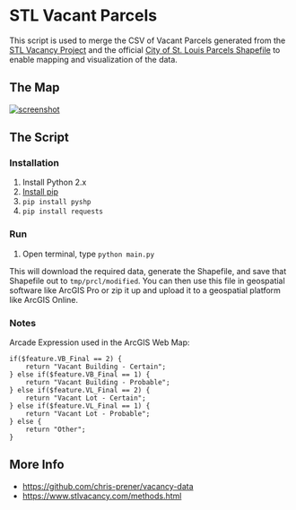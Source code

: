 # STL Vacant Parcels

This script is used to merge the CSV of Vacant Parcels generated from the [STL Vacancy Project](https://www.stlvacancy.com/methods.html) and the official [City of St. Louis Parcels Shapefile](https://www.stlouis-mo.gov/data/parcels.cfm) to enable mapping and visualization of the data.

## The Map

[![screenshot](https://i.imgur.com/4Ehkqb8.png)](http://arcgis.com/apps/webappviewer/index.html?id=45e326c1532e4e87a3c2cdbea911dc7a)

## The Script

### Installation

1. Install Python 2.x
2. [Install pip](https://pip.pypa.io/en/stable/installing/)
3. `pip install pyshp`
4. `pip install requests`

### Run

1. Open terminal, type `python main.py`

This will download the required data, generate the Shapefile, and save that Shapefile out to `tmp/prcl/modified`. You can then use this file in geospatial software like ArcGIS Pro or zip it up and upload it to a geospatial platform like ArcGIS Online.

### Notes

Arcade Expression used in the ArcGIS Web Map:

```
if($feature.VB_Final == 2) {
    return "Vacant Building - Certain";
} else if($feature.VB_Final == 1) {
    return "Vacant Building - Probable";
} else if($feature.VL_Final == 2) {
    return "Vacant Lot - Certain";
} else if($feature.VL_Final == 1) {
    return "Vacant Lot - Probable";
} else {
    return "Other";
}
```


## More Info

- https://github.com/chris-prener/vacancy-data
- https://www.stlvacancy.com/methods.html
